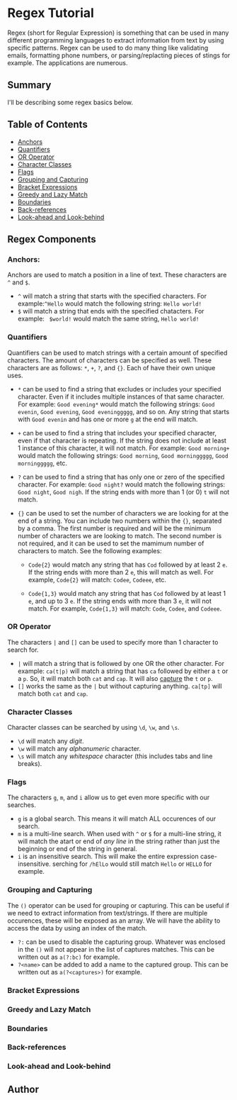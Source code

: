 # Regex Tutorial

Regex (short for Regular Expression) is something that can be used in many different programming languages to extract information from text by using specific patterns. Regex can be used to do many thing like validating emails, formatting phone numbers, or parsing/replacting pieces of stings for example. The applications are numerous. 

## Summary

<!-- Briefly summarize the regex you will be describing and what you will explain. Include a code snippet of the regex. Replace this text with your summary. -->

I'll be describing some regex basics below. 

## Table of Contents

- [Anchors](#anchors)
- [Quantifiers](#quantifiers)
- [OR Operator](#or-operator)
- [Character Classes](#character-classes)
- [Flags](#flags)
- [Grouping and Capturing](#grouping-and-capturing)
- [Bracket Expressions](#bracket-expressions)
- [Greedy and Lazy Match](#greedy-and-lazy-match)
- [Boundaries](#boundaries)
- [Back-references](#back-references)
- [Look-ahead and Look-behind](#look-ahead-and-look-behind)

## Regex Components

### Anchors:
Anchors are used to match a position in a line of text. These characters are `^` and `$`.
* `^` will match a string that starts with the specified characters. For example:` ^Hello ` would match the following string: `Hello world!`
* `$` will match a string that ends with the specified chatacters. For example: ` $world!` would match the same string, `Hello world!`

### Quantifiers
Quantifiers can be used to match strings with a certain amount of specified characters. The amount of characters can be specified as well. These characters are as follows: `*`, `+`, `?`, and `{}`. Each of have their own unique uses.
* `*` can be used to find a string that excludes or includes your specified character. Even if it includes multiple instances of that same character. For example: `Good evening*` would match the following strings: `Good evenin`, `Good evening`, `Good eveninggggg`, and so on. Any string that starts with `Good evenin` and has one or more `g` at the end will match.

* `+` can be used to find a string that includes your specified character, even if that character is repeating. If the string does not include at least 1 instance of this character, it will not match. For example: `Good morning+` would match the following strings: `Good morning`, `Good morninggggg`, `Good morninggggg`, etc. 

* `?` can be used to find a string that has only one or zero of the specified character. For example: `Good night?` would match the following strings: `Good night`, `Good nigh`. If the string ends with more than 1 (or 0) `t` will not match.

* `{}` can be used to set the number of characters we are looking for at the end of a string. You can include two numbers within the `{}`, separated by a comma. The first number is required and will be the minimum number of characters we are looking to match. The second number is not required, and it can be used to set the mamimum number of characters to match. See the following examples:
    * `Code{2}` would match any string that has `Cod` followed by at least 2 `e`. If the string ends with more than 2 `e`, this will match as well. For example, `Code{2}` will match: `Codee`, `Codeee`, etc.
    
    * `Code{1,3}` would match any string that has `Cod` followed by at least 1 `e`, and up to 3 `e`. If the string ends with more than 3 `e`, it will not match. For example, `Code{1,3}` will match: `Code`, `Codee`, and `Codeee`.

### OR Operator
The characters `|` and `[]` can be used to specify more than 1 character to search for. 

* `|` will match a string that is followed by one OR the other character. For example: `ca(t|p)` will match a string that has `ca` followed by either a `t` or a `p`. So, it will match both `cat` and `cap`. It will also [capture](#grouping-and-capturing) the `t` or `p`.
* `[]` works the same as the `|` but without capturing anything. `ca[tp]` will match both `cat` and `cap`.

### Character Classes
Character classes can be searched by using `\d`, `\w`, and `\s`. 
* `\d` will match any *digit*. 
* `\w` will match any *alphanumeric* character.
* `\s` will match any *whitespace* character (this includes tabs and line breaks).


### Flags
The characters `g`, `m`, and `i` allow us to get even more specific with our searches. 
* `g` is a global search. This means it will match ALL occurences of our search. 
* `m` is a multi-line search. When used with `^` or `$` for a multi-line string, it will match the atart or end of *any line* in the string rather than just the beginning or end of the string in general. 
* `i` is an insensitive search. This will make the entire expression case-insensitive. serching for `/hElLo` would still match `Hello` or `HELLO` for example.


### Grouping and Capturing
The `()` operator can be used for grouping or capturing. This can be useful if we need to extract information from text/strings. If there are multiple occurences, these will be exposed as an array. We will have the ability to access the data by using an index of the match.
* `?:` can be used to disable the capturing group. Whatever was enclosed in the `()` will not appear in the list of captures matches. This can be written out as `a(?:bc)` for example.
* `?<name>` can be added to add a name to the captured group. This can be written out as `a(?<captures>)` for example.

### Bracket Expressions

### Greedy and Lazy Match

### Boundaries

### Back-references

### Look-ahead and Look-behind

## Author

<!-- A short section about the author with a link to the author's GitHub profile (replace with your information and a link to your profile) -->
